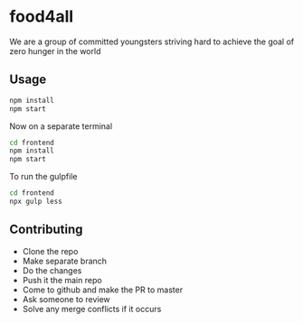 # food4all

We are a group of committed youngsters striving hard to achieve the goal of zero hunger in the world

## Usage

```bash
npm install 
npm start
```
Now on a separate terminal

```bash
cd frontend
npm install 
npm start
```

To run the gulpfile
```bash
cd frontend
npx gulp less
```
## Contributing

- Clone the repo
- Make separate branch
- Do the changes
- Push it the main repo
- Come to github and make the PR to master
- Ask someone to review
- Solve any merge conflicts if it occurs